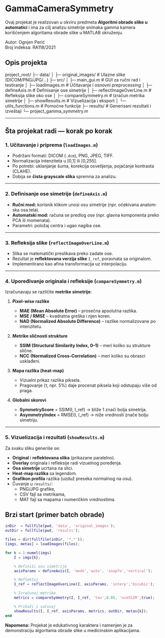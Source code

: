 # GammaCameraSymmetry
Ovaj projekat je realizovan u okviru predmeta **Algoritmi obrade slike u automatici** i ima za cilj analizu simetrije snimaka gamma kamera korišćenjem algoritama obrade slike u MATLAB okruženju.

Autor: Ognjen Perić  
Broj indeksa: RA118/2021

## Opis projekta

project_root/
├─ data/
│ ├─ original_images/ # Ulazne slike (DICOM/PNG/JPG/…)
├─ src/
│ ├─ main_gui.m # GUI za ručni rad i testiranje
│ ├─ loadImages.m # Učitavanje i osnovni preprocessing
│ ├─ defineAxis.m # Definisanje ose simetrije
│ ├─ reflectImageOverLine.m # Refleksija slike oko ose
│ ├─ compareSymmetry.m # Izračun metrika simetrije
│ ├─ showResults.m # Vizuelizacija i eksport
│ └─ utils_functions.m # Pomoćne funkcije
├─ results/ # Generisani rezultati i izveštaji
└─ project_gamma_symmetry.m 

---

## Šta projekat radi — korak po korak

### 1. Učitavanje i priprema (`loadImages.m`)
- Podržani formati: DICOM (`.dcm`), PNG, JPEG, TIFF.
- Normalizacija intenziteta u [0,1] ili [0,255].
- Po potrebi: uklanjanje šuma, korekcija osvetljenja, pojačanje kontrasta (CLAHE).
- Dobija se **čista grayscale slika** spremna za analizu.

---

### 2. Definisanje ose simetrije (`defineAxis.m`)
- **Ručni mod:** korisnik klikom unosi osu simetrije (npr. očekivana anatom­ska osa tela).
- **Automatski mod:** računa se predlog ose (npr. glavna komponenta preko PCA ili momenata).
- Parametri: položaj centra i ugao nagiba ose.

---

### 3. Refleksija slike (`reflectImageOverLine.m`)
- Slika se matematički preslikava preko zadate ose.
- Rezultat je **reflektovana verzija slike** `I_ref`, poravnata sa originalom.
- Implementirano kao afina transformacija uz interpolaciju.

---

### 4. Upoređivanje originala i refleksije (`compareSymmetry.m`)
Izračunavaju se različite **metrike simetrije**:

1. **Pixel-wise razlike**
   - **MAE (Mean Absolute Error)** – prosečna apsolutna razlika.
   - **MSE / RMSE** – kvadratna greška i njen koren.
   - **NAD (Normalized Absolute Difference)** – razlike normalizovane po intenzitetu.

2. **Metrike sličnosti strukture**
   - **SSIM (Structural Similarity Index, 0–1)** – meri koliko su strukture slične.
   - **NCC (Normalized Cross-Correlation)** – meri koliko su obrasci usklađeni.

3. **Mapa razlika (heat-map)**
   - Vizuelni prikaz razlika piksela.
   - Pragovanje (τ, npr. 5%) daje procenat piksela koji odstupaju više od praga.

4. **Globalni skorovi**
   - **SymmetryScore** = SSIM(I, I_ref) → bliže 1 znači bolja simetrija.
   - **AsymmetryIndex** = RMSE(I, I_ref) → niže vrednosti znače bolju simetriju.

---

### 5. Vizuelizacija i rezultati (`showResults.m`)
Za svaku sliku generiše se:

- **Original** i **reflektovana slika** (prikazane paralelno).
- **Overlay** originala i refleksije radi vizuelnog poređenja.
- **Osa simetrije** ucrtana na slici.
- **Heat-map razlika** sa legendom.
- **Grafikon profila** razlika (uzduž preseka normalnog na osu).
- Čuvanje u `results/`:
  - PNG/JPG grafike,
  - CSV fajl sa metrikama,
  - MAT fajl sa mapama i numeričkim vrednostima.

## Brzi start (primer batch obrade)

```matlab
inDir  = fullfile(pwd, 'data', 'original_images');
outDir = fullfile(pwd, 'results');

files = dir(fullfile(inDir, '*.*'));
[imgs, metas] = loadImages(files);

for k = 1:numel(imgs)
    I = imgs{k};

    % Definiši osu simetrije
    axisParams = defineAxis(I, 'mode','auto', 'snapTo','vertical');

    % Reflektuj
    I_ref = reflectImageOverLine(I, axisParams, 'interp','bicubic');

    % Izračunaj metrike
    metrics = compareSymmetry(I, I_ref, 'tau',0.05, 'useSSIM',true);

    % Prikaži i sačuvaj
    showResults(I, I_ref, axisParams, metrics, outDir, metas{k});
end

```
**Napomena:** Projekat je edukativnog karaktera i namenjen je za demonstraciju algoritama obrade slike u medicinskim aplikacijama.
